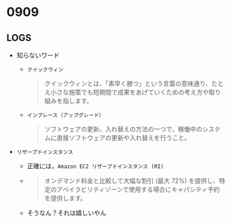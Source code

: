 # 0909

## LOGS

* 知らないワード
  * `クイックウィン`

    > クイックウィンとは、「素早く勝つ」という言葉の意味通り、たとえ小さな施策でも短期間で成果をあげていくための考え方や取り組みを指します。

  * `インプレース（アップグレード）`

    > ソフトウェアの更新、入れ替えの方法の一つで、稼働中のシステムに直接ソフトウェアの更新や入れ替えを行うこと。

* `リザーブドインスタンス`
  * 正確には，`Amazon EC2 リザーブドインスタンス (RI)`
  * > オンデマンド料金と比較して大幅な割引 (最大 72%) を提供し、特定のアベイラビリティゾーンで使用する場合にキャパシティ予約を提供します。
  * そうなん？それは嬉しいやん